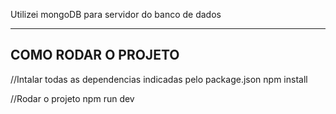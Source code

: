 Utilizei mongoDB para servidor do banco de dados

--------------------
COMO RODAR O PROJETO
--------------------

//Intalar todas as dependencias indicadas pelo package.json
npm install

//Rodar o projeto
npm run dev